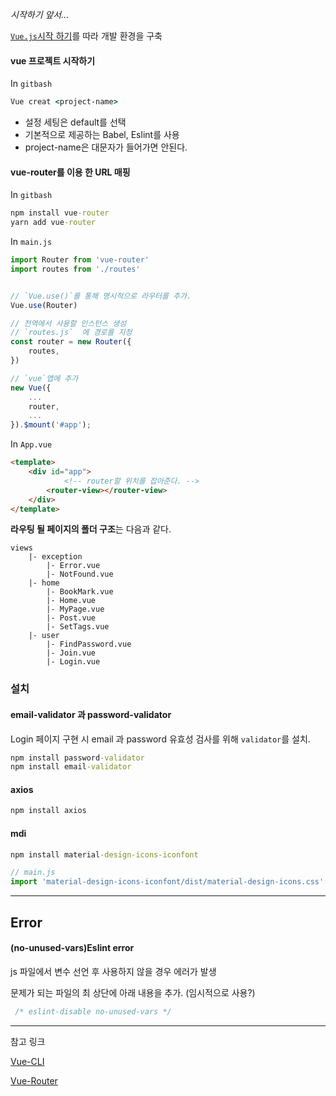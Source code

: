 *시작하기 앞서...*

[`Vue.js`시작 하기](./docs/환경구축.md)를 따라 개발 환경을 구축





#### vue 프로젝트 시작하기

In `gitbash`

```cmd
Vue creat <project-name>
```

- 설정 세팅은 default를 선택
- 기본적으로 제공하는 Babel, Eslint를 사용
- project-name은 대문자가 들어가면 안된다.



#### vue-router를 이용 한 URL 매핑

In `gitbash`

 ```cmd
npm install vue-router
yarn add vue-router
 ```

 

In `main.js`

```javascript
import Router from 'vue-router'
import routes from './routes'


// `Vue.use()`를 통해 명시적으로 라우터를 추가.
Vue.use(Router)

// 전역에서 사용할 인스턴스 생성
// `routes.js`  에 경로를 지정
const router = new Router({
    routes,
})

// `vue`앱에 추가
new Vue({
    ...
    router,
	...
}).$mount('#app');
```



In `App.vue`

```html
<template>
    <div id="app">
            <!-- router할 위치를 잡아준다. -->
        <router-view></router-view>
    </div>
</template>
```



**라우팅 될 페이지의 폴더 구조**는 다음과 같다. 

```
views
	|- exception
    	|- Error.vue
    	|- NotFound.vue
	|- home
		|- BookMark.vue
		|- Home.vue
		|- MyPage.vue
		|- Post.vue
		|- SetTags.vue
	|- user
		|- FindPassword.vue
		|- Join.vue
		|- Login.vue
```



### 설치

#### email-validator 과 password-validator 

Login 페이지 구현 시 email 과 password 유효성 검사를 위해 `validator`를 설치.

```cmd
npm install password-validator 
npm install email-validator
```

#### axios

```cmd
npm install axios
```

#### mdi

```cmd
npm install material-design-icons-iconfont
```

```javascript
// main.js
import 'material-design-icons-iconfont/dist/material-design-icons.css'
```

---

## Error

#### (no-unused-vars)Eslint error

js 파일에서 변수 선언 후 사용하지 않을 경우 에러가 발생

문제가 되는 파일의 최 상단에 아래 내용을 추가. (임시적으로 사용?)

```javascript
 /* eslint-disable no-unused-vars */
```

 





----

참고 링크 

[Vue-CLI](https://cli.vuejs.org/guide/creating-a-project.html#vue-create)

[Vue-Router](https://router.vuejs.org/kr/)